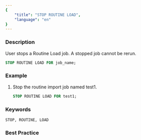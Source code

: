 ```yaml
---
{
    "title": "STOP ROUTINE LOAD",
    "language": "en"
}
---
```


<!--
Licensed to the Apache Software Foundation (ASF) under one
or more contributor license agreements.  See the NOTICE file
distributed with this work for additional information
regarding copyright ownership.  The ASF licenses this file
to you under the Apache License, Version 2.0 (the
"License"); you may not use this file except in compliance
with the License.  You may obtain a copy of the License at

  http://www.apache.org/licenses/LICENSE-2.0

Unless required by applicable law or agreed to in writing,
software distributed under the License is distributed on an
"AS IS" BASIS, WITHOUT WARRANTIES OR CONDITIONS OF ANY
KIND, either express or implied.  See the License for the
specific language governing permissions and limitations
under the License.
-->



### Description

User stops a Routine Load job. A stopped job cannot be rerun.

```sql
STOP ROUTINE LOAD FOR job_name;
```

### Example

1. Stop the routine import job named test1.

    ```sql
    STOP ROUTINE LOAD FOR test1;
    ```

### Keywords

    STOP, ROUTINE, LOAD

### Best Practice

